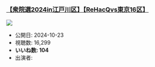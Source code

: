 ### [【衆院選2024in江戸川区】【ReHacQvs東京16区】](https://www.youtube.com/watch?v=yoDfd5E_WgE)
[![](https://img.youtube.com/vi/yoDfd5E_WgE/sddefault.jpg)](https://www.youtube.com/watch?v=yoDfd5E_WgE)
-   公開日: 2024-10-23
-   視聴数: 16,299
-   **いいね数: 104**
-   出演者: 
